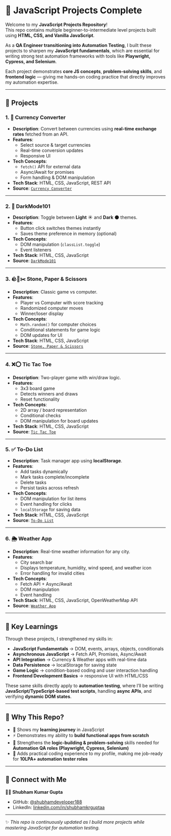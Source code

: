 # 🚀 JavaScript Projects Complete

Welcome to my **JavaScript Projects Repository**!  
This repo contains multiple beginner-to-intermediate level projects built using **HTML, CSS, and Vanilla JavaScript**.  

As a **QA Engineer transitioning into Automation Testing**, I built these projects to sharpen my **JavaScript fundamentals**, which are essential for writing strong test automation frameworks with tools like **Playwright, Cypress, and Selenium**.  

Each project demonstrates **core JS concepts**, **problem-solving skills**, and **frontend logic** — giving me hands-on coding practice that directly improves my automation expertise.  

---

## 📂 Projects

### 1. 💱 Currency Converter
- **Description**: Convert between currencies using **real-time exchange rates** fetched from an API.  
- **Features**:
  - Select source & target currencies
  - Real-time conversion updates
  - Responsive UI
- **Tech Concepts**:
  - `fetch()` API for external data
  - Async/Await for promises
  - Form handling & DOM manipulation
- **Tech Stack**: HTML, CSS, JavaScript, REST API  
- **Source**: [`Currency Converter`](./Currency%20Converter)

---

### 2. 🌙 DarkMode101
- **Description**: Toggle between **Light** ☀️ and **Dark** 🌑 themes.  
- **Features**:
  - Button click switches themes instantly
  - Saves theme preference in memory (optional)
- **Tech Concepts**:
  - DOM manipulation (`classList.toggle`)
  - Event listeners
- **Tech Stack**: HTML, CSS, JavaScript  
- **Source**: [`DarkMode101`](./DarkMode101)

---

### 3. 🪨📄✂️ Stone, Paper & Scissors
- **Description**: Classic game vs computer.  
- **Features**:
  - Player vs Computer with score tracking
  - Randomized computer moves
  - Winner/loser display
- **Tech Concepts**:
  - `Math.random()` for computer choices
  - Conditional statements for game logic
  - DOM updates for UI
- **Tech Stack**: HTML, CSS, JavaScript  
- **Source**: [`Stone, Paper & Scissors`](./Stone%2C%20Paper%20%26%20Scissors)

---

### 4. ❌⭕ Tic Tac Toe
- **Description**: Two-player game with win/draw logic.  
- **Features**:
  - 3x3 board game
  - Detects winners and draws
  - Reset functionality
- **Tech Concepts**:
  - 2D array / board representation
  - Conditional checks
  - DOM manipulation for board updates
- **Tech Stack**: HTML, CSS, JavaScript  
- **Source**: [`Tic Tac Toe`](./TickTackToe)

---

### 5. ✅ To-Do List
- **Description**: Task manager app using **localStorage**.  
- **Features**:
  - Add tasks dynamically
  - Mark tasks complete/incomplete
  - Delete tasks
  - Persist tasks across refresh
- **Tech Concepts**:
  - DOM manipulation for list items
  - Event handling for clicks
  - `localStorage` for saving data
- **Tech Stack**: HTML, CSS, JavaScript  
- **Source**: [`To-Do List`](./To-Do%20List)

---

### 6. 🌦️ Weather App
- **Description**: Real-time weather information for any city.  
- **Features**:
  - City search bar
  - Displays temperature, humidity, wind speed, and weather icon
  - Error handling for invalid cities
- **Tech Concepts**:
  - Fetch API + Async/Await
  - DOM manipulation
  - Event handling
- **Tech Stack**: HTML, CSS, JavaScript, OpenWeatherMap API  
- **Source**: [`Weather App`](./Weather%20App)

---

## 🔑 Key Learnings
Through these projects, I strengthened my skills in:
- **JavaScript Fundamentals** → DOM, events, arrays, objects, conditionals  
- **Asynchronous JavaScript** → Fetch API, Promises, Async/Await  
- **API Integration** → Currency & Weather apps with real-time data  
- **Data Persistence** → localStorage for saving state  
- **Game Logic** → condition-based coding and user interaction handling  
- **Frontend Development Basics** → responsive UI with HTML/CSS  

These same skills directly apply to **automation testing**, where I’ll be writing **JavaScript/TypeScript-based test scripts**, handling **async APIs**, and verifying **dynamic DOM states**.

---

## 📌 Why This Repo?
- 📖 Shows my **learning journey** in JavaScript  
- ⚡ Demonstrates my ability to **build functional apps from scratch**  
- 🎯 Strengthens the **logic-building & problem-solving** skills needed for **Automation QA roles (Playwright, Cypress, Selenium)**  
- 💼 Adds practical coding experience to my profile, making me job-ready for **10LPA+ automation tester roles**  

---

## 🔗 Connect with Me
👨‍💻 **Shubham Kumar Gupta**  
- GitHub: [@shubhamdeveloper188](https://github.com/shubhamdeveloper188)  
- LinkedIn: [linkedin.com/in/shubhamkrguptaa](https://www.linkedin.com/in/shubhamkrguptaa/)  

---

✨ *This repo is continuously updated as I build more projects while mastering JavaScript for automation testing.*
